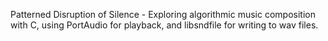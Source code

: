 Patterned Disruption of Silence - Exploring algorithmic music composition with C, using PortAudio for playback, and libsndfile for writing to wav files.
